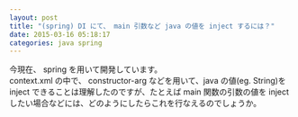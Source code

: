 ```yaml
---
layout: post
title: "(spring) DI にて、 main 引数など java の値を inject するには？"
date: 2015-03-16 05:18:17
categories: java spring
---
```

<p>今現在、 spring を用いて開発しています。<br>
context.xml の中で、 constructor-arg などを用いて、java の値(eg. String)を inject できることは理解したのですが、たとえば main 関数の引数の値を inject したい場合などには、どのようにしたらこれを行なえるのでしょうか。</p>
